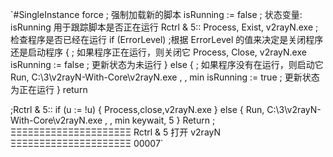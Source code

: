 `#SingleInstance force                                                          ; 强制加载新的脚本
isRunning := false                  ; 状态变量: isRunning 用于跟踪脚本是否正在运行
Rctrl & 5::
    Process, Exist, v2rayN.exe                                      ; 检查程序是否已经在运行
    if (ErrorLevel)                 ;根据 ErrorLevel 的值来决定是关闭程序还是启动程序
    {
                                                                            ; 如果程序正在运行，则关闭它
        Process, Close, v2rayN.exe
        isRunning := false                                                        ; 更新状态为未运行
    } 
    else 
    {
                                                                        ; 如果程序没有在运行，则启动它
        Run, C:\3\v2rayN-With-Core\v2rayN.exe , , min 
        isRunning := true                                                     ; 更新状态为正在运行
    }
return

;Rctrl & 5::
if (u := !u)
	{
	Process,close,v2rayN.exe
	}
else
	{
    	Run, C:\3\v2rayN-With-Core\v2rayN.exe , , min 
keywait, 5
}
Return
; ΞΞΞΞΞΞΞΞΞΞΞΞΞΞΞΞΞΞΞΞΞ    Rctrl & 5 打开 v2rayN   ΞΞΞΞΞΞΞΞΞΞΞΞΞΞΞΞΞΞΞΞΞ 00007`